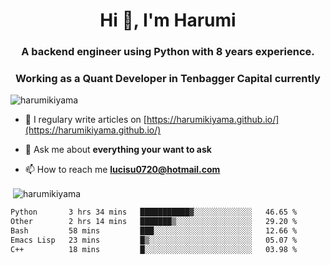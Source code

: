 <h1 align="center">Hi 👋, I'm Harumi</h1>
<h3 align="center">A backend engineer using <b>Python</b> with 8 years experience.</h3>
<h3 align="center">Working as a Quant Developer in <b>Tenbagger Capital</b> currently</h3>

<p align="left"> <img src="https://komarev.com/ghpvc/?username=harumikiyama" alt="harumikiyama" /> </p>


- 📝 I regulary write articles on [https://harumikiyama.github.io/](https://harumikiyama.github.io/)

- 💬 Ask me about **everything your want to ask**

- 📫 How to reach me **lucisu0720@hotmail.com**

<p>&nbsp;<img align="center" src="https://github-readme-stats.vercel.app/api?username=harumikiyama&show_icons=true" alt="harumikiyama" /></p>


<!--START_SECTION:waka-->

```txt
Python       3 hrs 34 mins   ███████████▓░░░░░░░░░░░░░   46.65 %
Other        2 hrs 14 mins   ███████▒░░░░░░░░░░░░░░░░░   29.20 %
Bash         58 mins         ███░░░░░░░░░░░░░░░░░░░░░░   12.66 %
Emacs Lisp   23 mins         █▒░░░░░░░░░░░░░░░░░░░░░░░   05.07 %
C++          18 mins         █░░░░░░░░░░░░░░░░░░░░░░░░   03.98 %
```

<!--END_SECTION:waka-->
